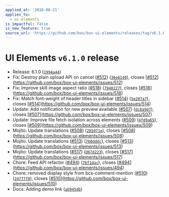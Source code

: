 ```yaml
---
applied_at: '2018-08-21'
applies_to:
  - ui-elements
is_impactful: false
is_new_feature: true
source_url: 'https://github.com/box/box-ui-elements/releases/tag/v6.1.0'
---
```


# UI Elements `v6.1.0` release


* Release: 6.1.0 ([`1994a44`](https://github.com/box/box-ui-elements/commit[`1994a44`](https://github.com/box/box-ui-elements/commit/1994a44)))
* Fix: Destroy plain upload API on cancel ([#512](https://github.com/box/box-ui-elements/pull/512)) ([`36e6149`](https://github.com/box/box-ui-elements/commit[`36e6149`](https://github.com/box/box-ui-elements/commit/36e6149))), closes [[#512](https://github.com/box/box-ui-elements/pull/512)](https://github.com/box/box-ui-elements/issues/512)
* Fix: Improve skill image aspect ratio ([#518](https://github.com/box/box-ui-elements/pull/518)) ([`7948227`](https://github.com/box/box-ui-elements/commit[`7948227`](https://github.com/box/box-ui-elements/commit/7948227))), closes [[#518](https://github.com/box/box-ui-elements/pull/518)](https://github.com/box/box-ui-elements/issues/518)
* Fix: Match font-weight of header titles in sidebar ([#514](https://github.com/box/box-ui-elements/pull/514)) ([`5e207a7`](https://github.com/box/box-ui-elements/commit[`5e207a7`](https://github.com/box/box-ui-elements/commit/5e207a7))), closes [[#514](https://github.com/box/box-ui-elements/pull/514)](https://github.com/box/box-ui-elements/issues/514)
* Update: Add notification for new preview available ([#507](https://github.com/box/box-ui-elements/pull/507)) ([`dc8a9d7`](https://github.com/box/box-ui-elements/commit[`dc8a9d7`](https://github.com/box/box-ui-elements/commit/dc8a9d7))), closes [[#507](https://github.com/box/box-ui-elements/pull/507)](https://github.com/box/box-ui-elements/issues/507)
* Update: Improve file fetch isolation across elements ([#509](https://github.com/box/box-ui-elements/pull/509)) ([`4fd9a65`](https://github.com/box/box-ui-elements/commit[`4fd9a65`](https://github.com/box/box-ui-elements/commit/4fd9a65))), closes [[#509](https://github.com/box/box-ui-elements/pull/509)](https://github.com/box/box-ui-elements/issues/509)
* Mojito: Update translations ([#508](https://github.com/box/box-ui-elements/pull/508)) ([`285071e`](https://github.com/box/box-ui-elements/commit[`285071e`](https://github.com/box/box-ui-elements/commit/285071e))), closes [[#508](https://github.com/box/box-ui-elements/pull/508)](https://github.com/box/box-ui-elements/issues/508)
* Mojito: Update translations ([#513](https://github.com/box/box-ui-elements/pull/513)) ([`760dddc`](https://github.com/box/box-ui-elements/commit[`760dddc`](https://github.com/box/box-ui-elements/commit/760dddc))), closes [[#513](https://github.com/box/box-ui-elements/pull/513)](https://github.com/box/box-ui-elements/issues/513)
* Mojito: Update translations ([#517](https://github.com/box/box-ui-elements/pull/517)) ([`d67d223`](https://github.com/box/box-ui-elements/commit[`d67d223`](https://github.com/box/box-ui-elements/commit/d67d223))), closes [[#517](https://github.com/box/box-ui-elements/pull/517)](https://github.com/box/box-ui-elements/issues/517)
* Chore: Feed API refactor ([#494](https://github.com/box/box-ui-elements/pull/494)) ([`76f1dac`](https://github.com/box/box-ui-elements/commit[`76f1dac`](https://github.com/box/box-ui-elements/commit/76f1dac))), closes [[#494](https://github.com/box/box-ui-elements/pull/494)](https://github.com/box/box-ui-elements/issues/494)
* Chore: removed display style from bcs-comment-mention ([#510](https://github.com/box/box-ui-elements/pull/510)) ([`24777f8`](https://github.com/box/box-ui-elements/commit[`24777f8`](https://github.com/box/box-ui-elements/commit/24777f8))), closes [[#510](https://github.com/box/box-ui-elements/pull/510)](https://github.com/box/box-ui-elements/issues/510)
* Docs: Adding demo link ([`ab945db`](https://github.com/box/box-ui-elements/commit[`ab945db`](https://github.com/box/box-ui-elements/commit/ab945db)))



